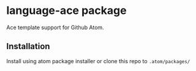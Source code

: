 # language-ace package

Ace template support for Github Atom.

## Installation
Install using atom package installer or clone this repo to `.atom/packages/`
